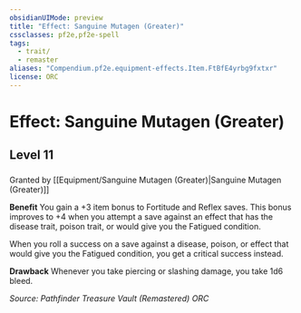 ```yaml
---
obsidianUIMode: preview
title: "Effect: Sanguine Mutagen (Greater)"
cssclasses: pf2e,pf2e-spell
tags:
  - trait/
  - remaster
aliases: "Compendium.pf2e.equipment-effects.Item.FtBfE4yrbg9fxtxr"
license: ORC
---
```

# Effect: Sanguine Mutagen (Greater)
## Level 11
### 






Granted by [[Equipment/Sanguine Mutagen (Greater)|Sanguine Mutagen (Greater)]]

**Benefit** You gain a +3 item bonus to Fortitude and Reflex saves. This bonus improves to +4 when you attempt a save against an effect that has the disease trait, poison trait, or would give you the Fatigued condition.

When you roll a success on a save against a disease, poison, or effect that would give you the Fatigued condition, you get a critical success instead.

**Drawback** Whenever you take piercing or slashing damage, you take 1d6 bleed.

*Source: Pathfinder Treasure Vault (Remastered)*
*ORC*